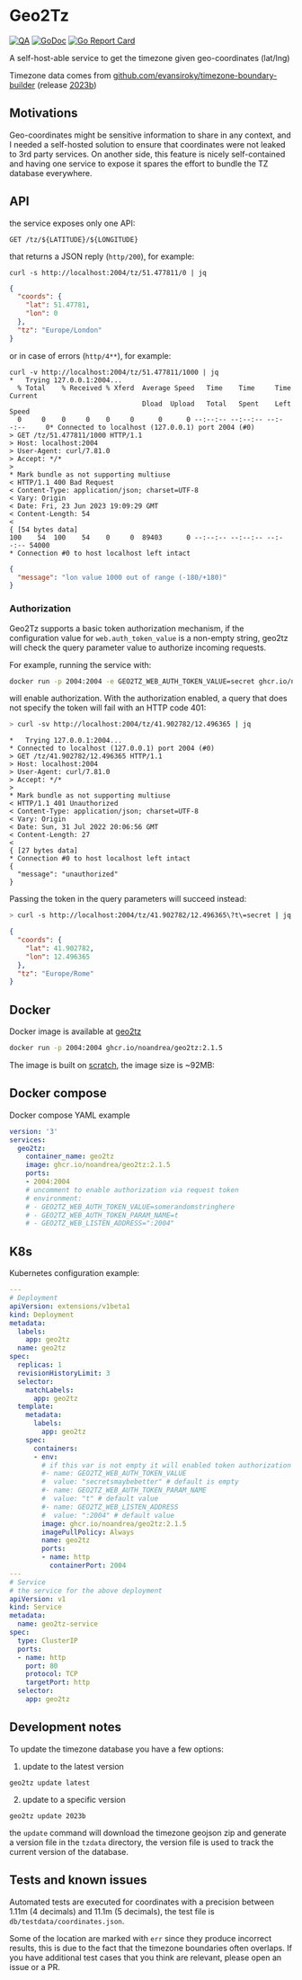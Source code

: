 # Geo2Tz

[![QA](https://github.com/noandrea/geo2tz/actions/workflows/quality.yml/badge.svg)](https://github.com/noandrea/geo2tz/actions/workflows/quality.yml) [![GoDoc](https://godoc.org/github.com/noandrea/geo2tz?status.svg)](https://godoc.org/github.com/noandrea/geo2tz) [![Go Report Card](https://goreportcard.com/badge/github.com/noandrea/geo2tz)](https://goreportcard.com/report/github.com/noandrea/geo2tz)

A self-host-able service to get the timezone given geo-coordinates (lat/lng)

Timezone data comes from [github.com/evansiroky/timezone-boundary-builder](https://github.com/evansiroky/timezone-boundary-builder) (release [2023b](https://github.com/evansiroky/timezone-boundary-builder/releases/tag/2023b))

## Motivations

Geo-coordinates might be sensitive information to share in any context,
and I needed a self-hosted solution to ensure that coordinates were not leaked to 3rd party services.
On another side, this feature is nicely self-contained and having one service to expose it spares the effort to bundle the TZ database everywhere.

## API

the service exposes only one API:

```http
GET /tz/${LATITUDE}/${LONGITUDE}
```

that returns a JSON reply (`http/200`), for example:

```console
curl -s http://localhost:2004/tz/51.477811/0 | jq
```

```json
{
  "coords": {
    "lat": 51.47781,
    "lon": 0
  },
  "tz": "Europe/London"
}

```

or in case of errors (`http/4**`), for example:

```console
curl -v http://localhost:2004/tz/51.477811/1000 | jq
*   Trying 127.0.0.1:2004...
  % Total    % Received % Xferd  Average Speed   Time    Time     Time  Current
                                 Dload  Upload   Total   Spent    Left  Speed
  0     0    0     0    0     0      0      0 --:--:-- --:--:-- --:--:--     0* Connected to localhost (127.0.0.1) port 2004 (#0)
> GET /tz/51.477811/1000 HTTP/1.1
> Host: localhost:2004
> User-Agent: curl/7.81.0
> Accept: */*
>
* Mark bundle as not supporting multiuse
< HTTP/1.1 400 Bad Request
< Content-Type: application/json; charset=UTF-8
< Vary: Origin
< Date: Fri, 23 Jun 2023 19:09:29 GMT
< Content-Length: 54
<
{ [54 bytes data]
100    54  100    54    0     0  89403      0 --:--:-- --:--:-- --:--:-- 54000
* Connection #0 to host localhost left intact

```

```json
{
  "message": "lon value 1000 out of range (-180/+180)"
}
```

### Authorization

Geo2Tz supports a basic token authorization mechanism, if the configuration value for `web.auth_token_value` is a non-empty string, geo2tz will check the query parameter value to authorize incoming requests.

For example, running the service with:

```sh
docker run -p 2004:2004 -e GEO2TZ_WEB_AUTH_TOKEN_VALUE=secret ghcr.io/noandrea/geo2tz:2.1.5
```

will enable authorization. With the authorization enabled, a query that does not specify the token will fail with an HTTP code 401:

```sh
> curl -sv http://localhost:2004/tz/41.902782/12.496365 | jq
```

```
*   Trying 127.0.0.1:2004...
* Connected to localhost (127.0.0.1) port 2004 (#0)
> GET /tz/41.902782/12.496365 HTTP/1.1
> Host: localhost:2004
> User-Agent: curl/7.81.0
> Accept: */*
>
* Mark bundle as not supporting multiuse
< HTTP/1.1 401 Unauthorized
< Content-Type: application/json; charset=UTF-8
< Vary: Origin
< Date: Sun, 31 Jul 2022 20:06:56 GMT
< Content-Length: 27
<
{ [27 bytes data]
* Connection #0 to host localhost left intact
{
  "message": "unauthorized"
}
```

Passing the token in the query parameters will succeed instead:

```sh
> curl -s http://localhost:2004/tz/41.902782/12.496365\?t\=secret | jq
```

```json
{
  "coords": {
    "lat": 41.902782,
    "lon": 12.496365
  },
  "tz": "Europe/Rome"
}
```


## Docker

Docker image is available at [geo2tz](https://github.com/noandrea/geo2tz/pkgs/container/geo2tz)

```sh
docker run -p 2004:2004 ghcr.io/noandrea/geo2tz:2.1.5
```

The image is built on [scratch](https://hub.docker.com/_/scratch), the image size is ~92MB:


## Docker compose

Docker compose YAML example

```yaml
version: '3'
services:
  geo2tz:
    container_name: geo2tz
    image: ghcr.io/noandrea/geo2tz:2.1.5
    ports:
    - 2004:2004
    # uncomment to enable authorization via request token
    # environment:
    # - GEO2TZ_WEB_AUTH_TOKEN_VALUE=somerandomstringhere
    # - GEO2TZ_WEB_AUTH_TOKEN_PARAM_NAME=t
    # - GEO2TZ_WEB_LISTEN_ADDRESS=":2004"

```

## K8s

Kubernetes configuration example:

```yaml
---
# Deployment
apiVersion: extensions/v1beta1
kind: Deployment
metadata:
  labels:
    app: geo2tz
  name: geo2tz
spec:
  replicas: 1
  revisionHistoryLimit: 3
  selector:
    matchLabels:
      app: geo2tz
  template:
    metadata:
      labels:
        app: geo2tz
    spec:
      containers:
      - env:
        # if this var is not empty it will enabled token authorization for requests
        #- name: GEO2TZ_WEB_AUTH_TOKEN_VALUE
        #  value: "secretsmaybebetter" # default is empty
        #- name: GEO2TZ_WEB_AUTH_TOKEN_PARAM_NAME
        #  value: "t" # default value
        #- name: GEO2TZ_WEB_LISTEN_ADDRESS
        #  value: ":2004" # default value
        image: ghcr.io/noandrea/geo2tz:2.1.5
        imagePullPolicy: Always
        name: geo2tz
        ports:
        - name: http
          containerPort: 2004
---
# Service
# the service for the above deployment
apiVersion: v1
kind: Service
metadata:
  name: geo2tz-service
spec:
  type: ClusterIP
  ports:
  - name: http
    port: 80
    protocol: TCP
    targetPort: http
  selector:
    app: geo2tz

```

## Development notes

To update the timezone database you have a few options:

1. update to the latest version

```console
geo2tz update latest
```

2. update to a specific version

```console
geo2tz update 2023b
```


the `update` command will download the timezone geojson zip and generate a version file in the `tzdata` directory, the version file is used to track the current version of the database.


## Tests and known issues

Automated tests are executed for coordinates with a precision between 1.11m (4 decimals) and 11.1m (5 decimals), the test file is `db/testdata/coordinates.json`.

Some of the location are marked with `err` since they produce incorrect results, this is due to the fact that the timezone boundaries often overlaps. If you have additional test cases that you think are relevant, please open an issue or a PR.
